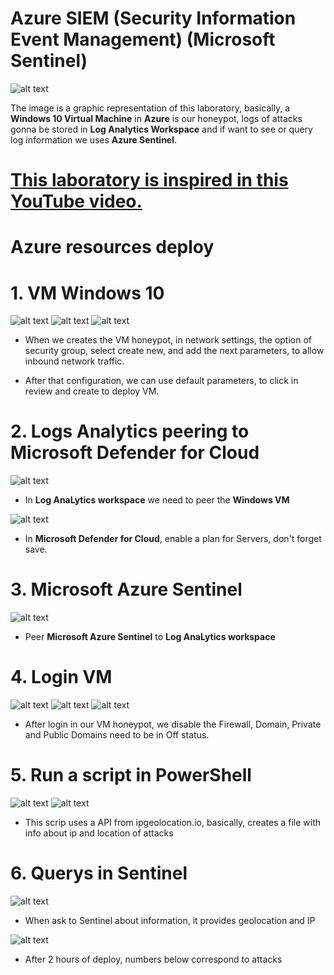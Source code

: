 # **Azure SIEM (Security Information Event Management) (Microsoft Sentinel)**

![alt text](image.png)

The image is a graphic representation of this laboratory, basically, a **Windows 10 Virtual Machine** in **Azure** is our honeypot, logs of attacks gonna be stored in **Log Analytics Workspace** and if want to see or query log information we uses **Azure Sentinel**.


 # [This laboratory is inspired in this YouTube video.](https://www.youtube.com/watch?v=RoZeVbbZ0o0)




# Azure resources deploy

# 1. VM Windows 10

![alt text](image-3.png) 
![alt text](image-2.png)
![alt text](image-4.png)

- When we creates the VM honeypot, in network settings, the option of security group, select create new, and add the next parameters, to allow inbound network traffic.

- After that configuration, we can use default parameters, to click in review and create to deploy VM.

# 2. Logs Analytics peering to Microsoft Defender for Cloud


![alt text](image-6.png)

- In **Log AnaLytics workspace** we need to peer the **Windows VM** 



 ![alt text](image-5.png)

 - In **Microsoft Defender for Cloud**, enable a plan for Servers, don't forget save.
# 3. Microsoft Azure Sentinel

 ![alt text](image-7.png)

 - Peer **Microsoft Azure Sentinel** to **Log AnaLytics workspace**
# 4. Login VM
![alt text](image-8.png)
![alt text](image-9.png)
![alt text](image-10.png)

- After login in our VM honeypot, we disable the Firewall, Domain, Private and Public Domains need to be in Off status.

# 5. Run a script in PowerShell

![alt text](image-11.png)
![alt text](image-12.png)

- This scrip uses a API from ipgeolocation.io, basically, creates a file with info about ip and location of attacks

# 6. Querys in Sentinel

![alt text](image-13.png)

- When ask to Sentinel about information, it provides geolocation and IP

![alt text](image-14.png)

- After 2 hours of deploy, numbers below correspond to attacks